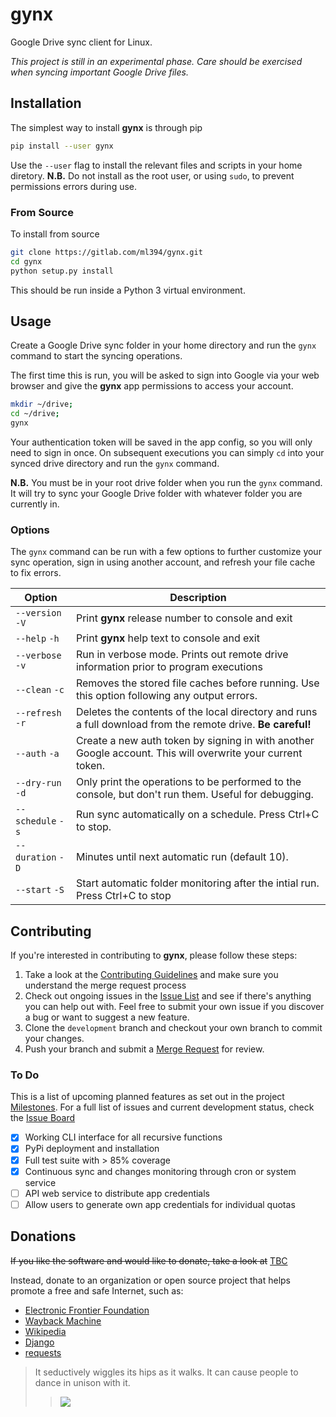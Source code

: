 gynx
====

Google Drive sync client for Linux.

*This project is still in an experimental phase. Care should be exercised when syncing important Google Drive files.*

## Installation

The simplest way to install **gynx** is through pip

```bash
pip install --user gynx
```

Use the `--user` flag to install the relevant files and scripts in your home diretory.
**N.B.** Do not install as the root user, or using `sudo`, to prevent permissions errors during use.

### From Source

To install from source

```bash
git clone https://gitlab.com/ml394/gynx.git
cd gynx
python setup.py install
```

This should be run inside a Python 3 virtual environment.

## Usage

Create a Google Drive sync folder in your home directory and run the `gynx` command to start the syncing operations.

The first time this is run, you will be asked to sign into Google via your web browser and give the **gynx** app permissions to access your account.

```bash
mkdir ~/drive;
cd ~/drive;
gynx
```

Your authentication token will be saved in the app config, so you will only need to sign in once. On subsequent executions you can simply `cd` into your synced drive directory and run the `gynx` command.

**N.B.** You must be in your root drive folder when you run the `gynx` command. It will try to sync your Google Drive folder with whatever folder you are currently in.

### Options

The `gynx` command can be run with a few options to further customize your sync operation, sign in using another account, and refresh your file cache to fix errors.

| Option            | Description                                                                                                 |
|-------------------|-------------------------------------------------------------------------------------------------------------|
| `--version` `-V`  | Print **gynx** release number to console and exit                                                           |
| `--help` `-h`     | Print **gynx** help text to console and exit                                                                |
| `--verbose` `-v`  | Run in verbose mode. Prints out remote drive information prior to program executions                        |
| `--clean` `-c`    | Removes the stored file caches before running. Use this option following any output errors.                 |
| `--refresh` `-r`  | Deletes the contents of the local directory and runs a full download from the remote drive. **Be careful!** |
| `--auth` `-a`     | Create a new auth token by signing in with another Google account. This will overwrite your current token.  |
| `--dry-run` `-d`  | Only print the operations to be performed to the console, but don't run them. Useful for debugging.         |
| `--schedule` `-s` | Run sync automatically on a schedule. Press Ctrl+C to stop.                                                 |
| `--duration` `-D` | Minutes until next automatic run (default 10).                                                              |
| `--start` `-S`    | Start automatic folder monitoring after the intial run. Press Ctrl+C to stop                                |

## Contributing

If you're interested in contributing to **gynx**, please follow these steps:

1. Take a look at the [Contributing Guidelines](CONTRIBUTING.md) and make sure you understand the merge request process
2. Check out ongoing issues in the [Issue List](https://gitlab.com/ml394/gynx/issues) and see if there's anything you can help out with. Feel free to submit your own issue if you discover a bug or want to suggest a new feature.
3. Clone the `development` branch and checkout your own branch to commit your changes.
4. Push your branch and submit a [Merge Request](https://gitlab.com/ml394/gynx/merge_requests) for review.

### To Do

This is a list of upcoming planned features as set out in the project [Milestones](https://gitlab.com/ml394/gynx/milestones). For a full list of issues and current development status, check the [Issue Board](https://gitlab.com/ml394/gynx/boards)

- [x] Working CLI interface for all recursive functions
- [x] PyPi deployment and installation
- [x] Full test suite with > 85% coverage
- [x] Continuous sync and changes monitoring through cron or system service
- [ ] API web service to distribute app credentials
- [ ] Allow users to generate own app credentials for individual quotas

## Donations

~~If you like the software and would like to donate, take a look at~~ [TBC](https://gitlab.com/ml394/gynx)

Instead, donate to an organization or open source project that helps promote a free and safe Internet, such as:
* [Electronic Frontier Foundation](https://supporters.eff.org/donate)
* [Wayback Machine](https://archive.org/donate/)
* [Wikipedia](https://donate.wikimedia.org/wiki/Ways_to_Give)
* [Django](https://www.djangoproject.com/foundation/donate/)
* [requests](https://www.kennethreitz.org/requests3)


> It seductively wiggles its hips as it walks. It can cause people to dance in unison with it.
> > ![](assets/jynx.png)
